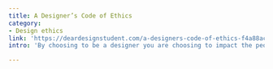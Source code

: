 ```yaml
---
title: A Designer’s Code of Ethics
category:
- Design ethics
link: 'https://deardesignstudent.com/a-designers-code-of-ethics-f4a88aca9e95'
intro: 'By choosing to be a designer you are choosing to impact the people who come in contact with your work, you can either help or hurt them with your actions.'

---
```







